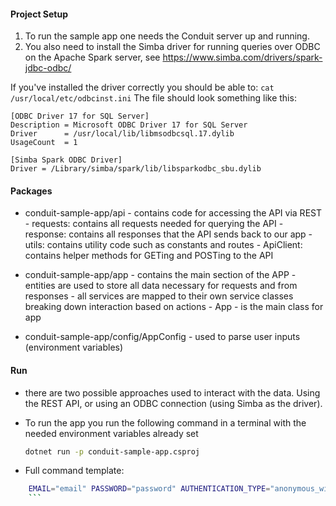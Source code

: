 #### Project Setup
1. To run the sample app one needs the Conduit server up and running.
2. You also need to install the Simba driver for running queries over ODBC on the Apache Spark server, see https://www.simba.com/drivers/spark-jdbc-odbc/

If you've installed the driver correctly you should be able to:
`cat /usr/local/etc/odbcinst.ini`
The file should look something like this:

```
[ODBC Driver 17 for SQL Server]
Description = Microsoft ODBC Driver 17 for SQL Server
Driver      = /usr/local/lib/libmsodbcsql.17.dylib
UsageCount  = 1

[Simba Spark ODBC Driver]
Driver = /Library/simba/spark/lib/libsparkodbc_sbu.dylib
```

#### Packages
- conduit-sample-app/api - contains code for accessing the API via REST
      - requests: contains all requests needed for querying the API
      - response: contains all responses that the API sends back to our app
      - utils: contains utility code such as constants and routes
      - ApiClient: contains helper methods for GETing and POSTing to the API

- conduit-sample-app/app - contains the main section of the APP
      - entities are used to store all data necessary for requests and from responses
      - all services are mapped to their own service classes breaking down interaction based on actions
      - App - is the main class for app

- conduit-sample-app/config/AppConfig - used to parse user inputs (environment variables)

#### Run
- there are two possible approaches used to interact with the data. Using the REST API, or using an ODBC connection (using Simba as the driver).

- To run the app you run the following command in a terminal with the needed environment variables already set
    ``` bash
    dotnet run -p conduit-sample-app.csproj
    ```

- Full command template:
``` bash
    EMAIL="email" PASSWORD="password" AUTHENTICATION_TYPE="anonymous_with_impersonation" CONNECTION_URL="url" CONNECTION_USERNAME="username" SUBSCRIPTION_ID="" TYPE_NAME="oracle"  TABLES="table1,table2" PARTITION_COUNT="4" IS_AUTHORIZATION_ENABLED="false" TABLE_NAME="table1" CONNECTOR_TYPE="connectorType"  CONNECTOR_NAME="connector_name" TOKEN="tokenValue" ENVIRONMENT="environmentValue" dotnet run -p conduit-sample-app.csproj
    ```
